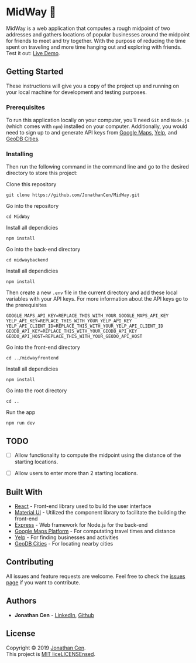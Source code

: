 # MidWay 🧭

MidWay is a web application that computes a rough midpoint of two addresses and gathers locations of popular businesses around the midpoint for friends to meet and try together. With the purpose of reducing the time spent on traveling and more time hanging out and exploring with friends. Test it out: [Live Demo](<ADDRESS>).

## Getting Started

These instructions will give you a copy of the project up and running on
your local machine for development and testing purposes. 

### Prerequisites

To run this application locally on your computer, you'll need `Git` and `Node.js` (which comes with `npm`) installed on your computer. Additionally, you would need to sign up to and generate API keys from [Google Maps](https://developers.google.com/maps/documentation/javascript/get-api-key#creating-api-keys), [Yelp](https://www.yelp.com/developers/documentation/v3/authentication), and [GeoDB Cities](https://rapidapi.com/wirefreethought/api/geodb-cities).

### Installing

 Then run the following command in the command line and go to the desired directory to store this project:

Clone this repository

    git clone https://github.com/JonathanCen/MidWay.git

Go into the repository

    cd MidWay

Install all dependicies

    npm install

Go into the back-end directory

    cd midwaybackend

Install all dependicies

    npm install

Then create a new `.env` file in the current directory and add these local variables with your API keys. For more information about the API keys go to the prerequisites

``` 
GOOGLE_MAPS_API_KEY=REPLACE_THIS_WITH_YOUR_GOOGLE_MAPS_API_KEY
YELP_API_KEY=REPLACE_THIS_WITH_YOUR_YELP_API_KEY
YELP_API_CLIENT_ID=REPLACE_THIS_WITH_YOUR_YELP_API_CLIENT_ID
GEODB_API_KEY=REPLACE_THIS_WITH_YOUR_GEODB_API_KEY
GEODO_API_HOST=REPLACE_THIS_WITH_YOUR_GEODO_API_HOST
```

Go into the front-end directory

    cd ../midwayfrontend

Install all dependicies

    npm install

Go into the root directory

    cd ..

Run the app

    npm run dev

## TODO
- [ ] Allow functionality to compute the midpoint using the distance of the starting locations.
- [ ] Allow users to enter more than 2 starting locations.


## Built With

  - [React](https://reactjs.org/) - Front-end library used to build the user interface 
  - [Material UI](https://mui.com/) - Utilized the component library to facilitate the building the front-end
  - [Express](https://expressjs.com/) - Web framework for Node.js for the back-end
  - [Google Maps Platform](https://developers.google.com/maps) - For computating travel times and distance 
  - [Yelp](https://www.yelp.com/developers) - For finding businesses and activities
  - [GeoDB Cities](http://geodb-cities-api.wirefreethought.com/) - For locating nearby cities 

## Contributing

All issues and feature requests are welcome.
Feel free to check the [issues page](https://github.com/JonathanCen/MidWay/issues) if you want to contribute.

## Authors

  - **Jonathan Cen** - [LinkedIn](https://www.linkedin.com/in/jonathancen/), [Github](https://github.com/JonathanCen)

## License

Copyright © 2019 [Jonathan Cen](<ADD PERSONAL WEBSITE LINK>).\
This project is [MIT liceLICENSEnsed](https://github.com/JonathanCen/MidWay/blob/main/LICENSE).
